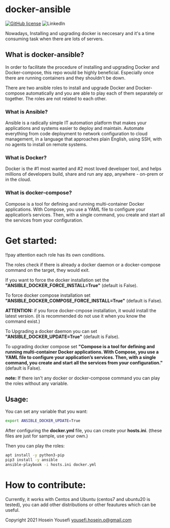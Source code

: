 # docker-ansible
[![GitHub license](https://img.shields.io/github/license/hosein-yousefii/docker-ansible)](https://github.com/hosein-yousefii/docker-ansible/blob/master/LICENSE)
![LinkedIn](https://shields.io/badge/style-hoseinyousefi-black?logo=linkedin&label=LinkedIn&link=https://www.linkedin.com/in/hoseinyousefi)


Nowadays, Installing and upgrading docker is neccesary and it's a time consuming task when there are lots of servers.

## What is docker-ansible?

In order to facilitate the procedure of installing and upgrading Docker and Docker-compose, this repo would be highly beneficial. Especially once there are running containers and they shouldn't be down.

There are two ansible roles to install and upgrade Docker and Docker-compose automatically and you are able to play each of them separately or together. The roles are not related to each other.

### What is Ansible?

Ansible is a radically simple IT automation platform that makes your applications and systems easier to deploy and maintain. Automate everything from code deployment to network configuration to cloud management, in a language that approaches plain English, using SSH, with no agents to install on remote systems.

### What is Docker?

Docker is the #1 most wanted and #2 most loved developer tool, and helps millions of developers build, share and run any app, anywhere - on-prem or in the cloud.

### What is docker-compose?

Compose is a tool for defining and running multi-container Docker applications. With Compose, you use a YAML file to configure your application’s services. Then, with a single command, you create and start all the services from your configuration.

# Get started:

!!pay attention each role has its own conditions.

The roles check if there is already a docker daemon or a docker-compose command on the target, they would exit.

If you want to force the docker installation set the **"ANSIBLE_DOCKER_FORCE_INSTALL=True"** (default is False).

To force docker compose installation set **"ANSIBLE_DOCKER_COMPOSE_FORCE_INSTALL=True"** (default is False).

**ATTENTION:** if you force docker-cmpose installation, it would install the latest version. (it is recommended do not use it when you know the command exist.)

To Upgrading a docker daemon you can set **"ANSIBLE_DOCKER_UPDATE=True"**  (default is False).

To upgrading docker compose set **"Compose is a tool for defining and running multi-container Docker applications. With Compose, you use a YAML file to configure your application’s services. Then, with a single command, you create and start all the services from your configuration."**  (default is False).

**note:** If there isn't any docker or docker-compose command you can play the roles without any variable.

## Usage:

You can set any variable that you want:

```bash
export ANSIBLE_DOCKER_UPDATE=True
```
After configuring the **docker.yml** file, you can create your **hosts.ini**. (these files are just for sample, use your own.)

Then you can play the roles:

```bash
apt install -y python3-pip
pip3 install -y ansible
ansible-playbook -i hosts.ini docker.yml
```


# How to contribute:

Currently, it works with Centos and Ubuntu (centos7 and ubuntu20 is tested), you can add other distributions or other feautures which can be useful.

Copyright 2021 Hosein Yousefi <yousefi.hosein.o@gmail.com>

